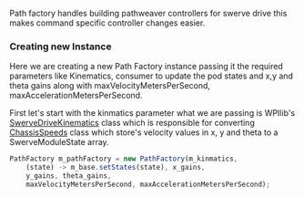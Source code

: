 Path factory handles building pathweaver controllers for swerve drive this makes command specific controller changes easier.

### Creating new Instance

Here we are creating a new Path Factory instance passing it the required parameters like Kinematics, consumer to update the pod states and x,y and theta gains along with maxVelocityMetersPerSecond, maxAccelerationMetersPerSecond.

First let's start with the kinmatics parameter what we are passing is WPIlib's [SwerveDriveKinematics](https://docs.wpilib.org/en/stable/docs/software/kinematics-and-odometry/swerve-drive-kinematics.html?highlight=Swerve%20Kinmatics) class which is responsible for converting [ChassisSpeeds](https://docs.wpilib.org/en/stable/docs/software/kinematics-and-odometry/intro-and-chassis-speeds.html?highlight=ChassisSpeeds#constructing-a-chassisspeeds-object) class which store's velocity values in x, y and theta to a SwerveModuleState array.

```typescript
PathFactory m_pathFactory = new PathFactory(m_kinmatics, 
    (state) -> m_base.setStates(state), x_gains, 
    y_gains, theta_gains, 
    maxVelocityMetersPerSecond, maxAccelerationMetersPerSecond);
```
